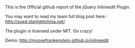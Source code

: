 This is the Official github report of the jQuery Inlineedit Plugin.

You may want to read my team full blog post here :
http://sued.starlightchina.net/

The plugin is licensed under MIT. Go crazy!

Demo: http://moosefrankenstein.github.io/inlineedit
